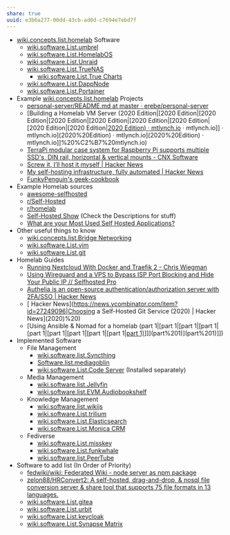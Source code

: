 ```yaml
---
share: true
uuid: e3b6a277-00dd-43cb-ad0d-c7694e7ebd7f
---
```


* [wiki.concepts.list.homelab](/undefined) Software
  * [wiki.software.List.umbrel](/undefined)
  * [wiki.software.List.HomelabOS](/undefined)
  * [wiki.software.List.Unraid](/undefined)
  * [wiki.software.List.TrueNAS](/undefined)
    * [wiki.software.List.True Charts](/undefined)
  * [wiki.software.List.DappNode](/undefined)
  * [wiki.software.List.Portainer](/undefined)
* Example [wiki.concepts.list.homelab](/undefined) Projects
  * [personal-server/README.md at master · erebe/personal-server](https://github.com/erebe/personal-server/blob/master/README.md)
  * [Building a Homelab VM Server (2020 Edition|[2020 Edition|[2020 Edition|[2020 Edition|[2020 Edition|[2020 Edition|[2020 Edition|[2020 Edition|[2020 Edition|[2020 Edition) · mtlynch.io](/undefined) · mtlynch.io]] · mtlynch.io](2020%20Edition) · mtlynch.io](2020%20Edition) · mtlynch.io]]%20%C2%B7%20mtlynch.io)
  * [TerraPi modular case system for Raspberry Pi supports multiple SSD's, DIN rail, horizontal & vertical mounts - CNX Software](https://www.cnx-software.com/2020/12/19/terrapi-modular-case-for-raspberry-pi-supports-multiple-ssds-din-rail-horizontal-vertical-mounts/)
  * [Screw it, I’ll host it myself | Hacker News](https://news.ycombinator.com/item?id=26725185)
  * [My self-hosting infrastructure, fully automated | Hacker News](https://news.ycombinator.com/item?id=30030991)
  * [FunkyPenguin's geek-cookbook](https://github.com/geek-cookbook/geek-cookbook)
* Example Homelab sources
  * [awesome-selfhosted](https://github.com/awesome-selfhosted/awesome-selfhosted)
  * [r/Self-Hosted](https://old.reddit.com/r/selfhosted/)
  * [r/homelab](https://old.reddit.com/r/homelab/)
  * [Self-Hosted Show](https://selfhosted.show/) (Check the Descriptions for stuff)
  * [What are your Most Used Self Hosted Applications?](https://noted.lol/what-are-your-most-used-self-hosted-applications/)
* Other useful things to know
  * [wiki.concepts.list.Bridge Networking](/undefined)
  * [wiki.software.List.vim](/undefined)
  * [wiki.software.List.git](/undefined)
* Homelab Guides
  * [Running Nextcloud With Docker and Traefik 2 - Chris Wiegman](https://chriswiegman.com/2020/01/running-nextcloud-with-docker-and-traefik-2/)
  * [Using Wireguard and a VPS to Bypass ISP Port Blocking and Hide Your Public IP // Selfhosted Pro](https://selfhosted.pro/hl/wireguard_vps/)
  * [Authelia is an open-source authentication/authorization server with 2FA/SSO | Hacker News](https://news.ycombinator.com/item?id=26409820)
  * [ Hacker News](https://news.ycombinator.com/item?id=27249096|Choosing a Self-Hosted Git Service (2020) | Hacker News](2020)%20)
  * [Using Ansible & Nomad for a homelab (part 1|[part 1|[part 1|[part 1|[part 1|[part 1|[part 1|[part 1|[part 1|[part 1)](/undefined)]]](part%201)](part%201)]])
* Implemented Software
  * File Management
    * [wiki.software.list.Syncthing](/undefined)
    * [Software.list.mediagoblin](/undefined)
    * [wiki.software.List.Code Server](/undefined) (Installed separately)
  * Media Management
    * [wiki.software.list.Jellyfin](/undefined)
    * [wiki.software.list.EVM.Audiobookshelf](/undefined)
  * Knowledge Management
    * [wiki.software.list.wikijs](/undefined)
    * [wiki.software.List.trilium](/undefined)
    * [wiki.software.List.Elasticsearch](/undefined)
    * [wiki.software.List.Monica CRM](/undefined)
  * Fediverse
    * [wiki.software.List.misskey](/undefined)
    * [wiki.software.List.funkwhale](/undefined)
    * [wiki.software.list.PeerTube](/undefined)
* Software to add list (In Order of Priority)
  * [fedwiki/wiki: Federated Wiki - node server as npm package](https://github.com/fedwiki/wiki)
  * [zelon88/HRConvert2: A self-hosted, drag-and-drop, & nosql file conversion server & share tool that supports 75 file formats in 13 languages.](https://github.com/zelon88/HRConvert2)
  * [wiki.software.List.gitea](/undefined)
  * [wiki.software.List.urbit](/undefined)
  * [wiki.software.List.keycloak](/undefined)
  * [wiki.software.List.Synapse  Matrix](/undefined)